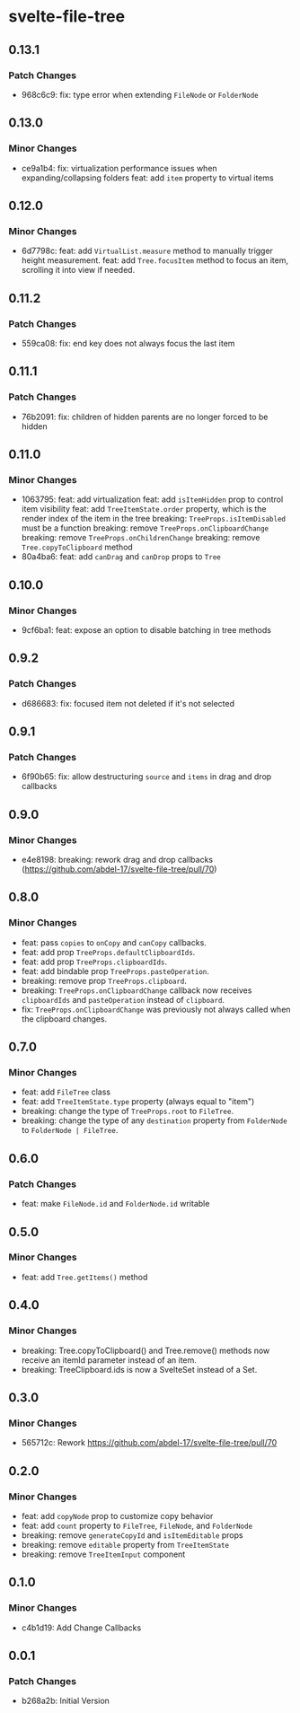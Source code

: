 # svelte-file-tree

## 0.13.1

### Patch Changes

- 968c6c9: fix: type error when extending `FileNode` or `FolderNode`

## 0.13.0

### Minor Changes

- ce9a1b4:
  fix: virtualization performance issues when expanding/collapsing folders
  feat: add `item` property to virtual items

## 0.12.0

### Minor Changes

- 6d7798c:
  feat: add `VirtualList.measure` method to manually trigger height measurement.
  feat: add `Tree.focusItem` method to focus an item, scrolling it into view if needed.

## 0.11.2

### Patch Changes

- 559ca08: fix: end key does not always focus the last item

## 0.11.1

### Patch Changes

- 76b2091: fix: children of hidden parents are no longer forced to be hidden

## 0.11.0

### Minor Changes

- 1063795:
  feat: add virtualization
  feat: add `isItemHidden` prop to control item visibility
  feat: add `TreeItemState.order` property, which is the render index of the item in the tree
  breaking: `TreeProps.isItemDisabled` must be a function
  breaking: remove `TreeProps.onClipboardChange`
  breaking: remove `TreeProps.onChildrenChange`
  breaking: remove `Tree.copyToClipboard` method
- 80a4ba6: feat: add `canDrag` and `canDrop` props to `Tree`

## 0.10.0

### Minor Changes

- 9cf6ba1: feat: expose an option to disable batching in tree methods

## 0.9.2

### Patch Changes

- d686683: fix: focused item not deleted if it's not selected

## 0.9.1

### Patch Changes

- 6f90b65: fix: allow destructuring `source` and `items` in drag and drop callbacks

## 0.9.0

### Minor Changes

- e4e8198: breaking: rework drag and drop callbacks (https://github.com/abdel-17/svelte-file-tree/pull/70)

## 0.8.0

### Minor Changes

- feat: pass `copies` to `onCopy` and `canCopy` callbacks.
- feat: add prop `TreeProps.defaultClipboardIds`.
- feat: add prop `TreeProps.clipboardIds`.
- feat: add bindable prop `TreeProps.pasteOperation`.
- breaking: remove prop `TreeProps.clipboard`.
- breaking: `TreeProps.onClipboardChange` callback now receives `clipboardIds` and `pasteOperation` instead of `clipboard`.
- fix: `TreeProps.onClipboardChange` was previously not always called when the clipboard changes.

## 0.7.0

### Minor Changes

- feat: add `FileTree` class
- feat: add `TreeItemState.type` property (always equal to "item")
- breaking: change the type of `TreeProps.root` to `FileTree`.
- breaking: change the type of any `destination` property from `FolderNode` to `FolderNode | FileTree`.

## 0.6.0

### Patch Changes

- feat: make `FileNode.id` and `FolderNode.id` writable

## 0.5.0

### Minor Changes

- feat: add `Tree.getItems()` method

## 0.4.0

### Minor Changes

- breaking: Tree.copyToClipboard() and Tree.remove() methods now receive an itemId parameter instead of an item.
- breaking: TreeClipboard.ids is now a SvelteSet instead of a Set.

## 0.3.0

### Minor Changes

- 565712c: Rework
  https://github.com/abdel-17/svelte-file-tree/pull/70

## 0.2.0

### Minor Changes

- feat: add `copyNode` prop to customize copy behavior
- feat: add `count` property to `FileTree`, `FileNode`, and `FolderNode`
- breaking: remove `generateCopyId` and `isItemEditable` props
- breaking: remove `editable` property from `TreeItemState`
- breaking: remove `TreeItemInput` component

## 0.1.0

### Minor Changes

- c4b1d19: Add Change Callbacks

## 0.0.1

### Patch Changes

- b268a2b: Initial Version

